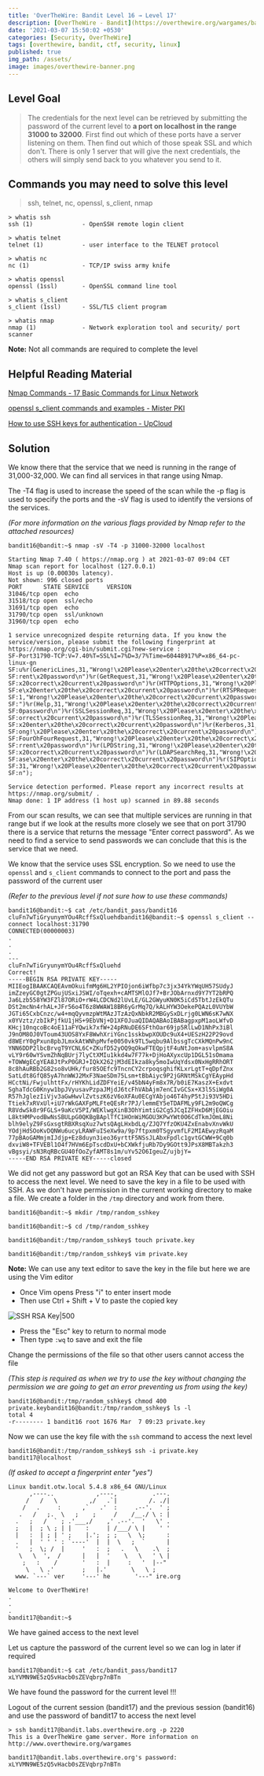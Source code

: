 ```yaml
---
title: 'OverTheWire: Bandit Level 16 → Level 17'
description: [OverTheWire - Bandit](https://overthewire.org/wargames/bandit/bandit17.html)'
date: '2021-03-07 15:50:02 +0530'
categories: [Security, OverTheWire]
tags: [overthewire, bandit, ctf, security, linux]
published: true
img_path: /assets/
image: images/overthewire-banner.png
---
```


## Level Goal

> The credentials for the next level can be retrieved by submitting the password of the current level to **a port on localhost in the range 31000 to 32000**. First find out which of these ports have a server listening on them. Then find out which of those speak SSL and which don't. There is only 1 server that will give the next credentials, the others will simply send back to you whatever you send to it.

## Commands you may need to solve this level

> ssh, telnet, nc, openssl, s_client, nmap

```
> whatis ssh  
ssh (1)              - OpenSSH remote login client  

> whatis telnet  
telnet (1)           - user interface to the TELNET protocol  

> whatis nc      
nc (1)               - TCP/IP swiss army knife  

> whatis openssl  
openssl (1ssl)       - OpenSSL command line tool  

> whatis s_client  
s_client (1ssl)      - SSL/TLS client program  

> whatis nmap      
nmap (1)             - Network exploration tool and security/ port scanner
```

**Note:** Not all commands are required to complete the level

## Helpful Reading Material

[Nmap Commands - 17 Basic Commands for Linux Network](https://phoenixnap.com/kb/nmap-command-linux-examples)

[openssl s_client commands and examples - Mister PKI](https://www.misterpki.com/openssl-s-client/)

[How to use SSH keys for authentication - UpCloud](https://upcloud.com/community/tutorials/use-ssh-keys-authentication/)

## Solution

We know there that the service that we need is running in the range of 31,000-32,000. We can find all services in that range using Nmap.

The -T4 flag is used to increase the speed of the scan while the -p flag is used to specify the ports and the -sV flag is used to identify the versions of the services.

_(For more information on the various flags provided by Nmap refer to the attached resources)_

```
bandit16@bandit:~$ nmap -sV -T4 -p 31000-32000 localhost

Starting Nmap 7.40 ( https://nmap.org ) at 2021-03-07 09:04 CET
Nmap scan report for localhost (127.0.0.1)
Host is up (0.00030s latency).
Not shown: 996 closed ports
PORT      STATE SERVICE     VERSION
31046/tcp open  echo
31518/tcp open  ssl/echo
31691/tcp open  echo
31790/tcp open  ssl/unknown
31960/tcp open  echo

1 service unrecognized despite returning data. If you know the service/version, please submit the following fingerprint at https://nmap.org/cgi-bin/submit.cgi?new-service :
SF-Port31790-TCP:V=7.40%T=SSL%I=7%D=3/7%Time=60448917%P=x86_64-pc-linux-gn
SF:u%r(GenericLines,31,"Wrong!\x20Please\x20enter\x20the\x20correct\x20cur
SF:rent\x20password\n")%r(GetRequest,31,"Wrong!\x20Please\x20enter\x20the\
SF:x20correct\x20current\x20password\n")%r(HTTPOptions,31,"Wrong!\x20Pleas
SF:e\x20enter\x20the\x20correct\x20current\x20password\n")%r(RTSPRequest,3
SF:1,"Wrong!\x20Please\x20enter\x20the\x20correct\x20current\x20password\n
SF:")%r(Help,31,"Wrong!\x20Please\x20enter\x20the\x20correct\x20current\x2
SF:0password\n")%r(SSLSessionReq,31,"Wrong!\x20Please\x20enter\x20the\x20c
SF:orrect\x20current\x20password\n")%r(TLSSessionReq,31,"Wrong!\x20Please\
SF:x20enter\x20the\x20correct\x20current\x20password\n")%r(Kerberos,31,"Wr
SF:ong!\x20Please\x20enter\x20the\x20correct\x20current\x20password\n")%r(
SF:FourOhFourRequest,31,"Wrong!\x20Please\x20enter\x20the\x20correct\x20cu
SF:rrent\x20password\n")%r(LPDString,31,"Wrong!\x20Please\x20enter\x20the\
SF:x20correct\x20current\x20password\n")%r(LDAPSearchReq,31,"Wrong!\x20Ple
SF:ase\x20enter\x20the\x20correct\x20current\x20password\n")%r(SIPOptions,
SF:31,"Wrong!\x20Please\x20enter\x20the\x20correct\x20current\x20password\
SF:n");

Service detection performed. Please report any incorrect results at https://nmap.org/submit/ .
Nmap done: 1 IP address (1 host up) scanned in 89.88 seconds
```

From our scan results, we can see that multiple services are running in that range but if we look at the results more closely we see that on port 31790 there is a service that returns the message "Enter correct password". As we need to find a service to send passwords we can conclude that this is the service that we need.

We know that the service uses SSL encryption. So we need to use the `openssl` and `s_client` commands to connect to the port and pass the password of the current user

_(Refer to the previous level if not sure how to use these commands)_

```
bandit16@bandit:~$ cat /etc/bandit_pass/bandit16  
cluFn7wTiGryunymYOu4RcffSxQluehdbandit16@bandit:~$ openssl s_client --connect localhost:31790  
CONNECTED(00000003)  
.  
.  
.  
---  
cluFn7wTiGryunymYOu4RcffSxQluehd  
Correct!  
-----BEGIN RSA PRIVATE KEY-----  
MIIEogIBAAKCAQEAvmOkuifmMg6HL2YPIOjon6iWfbp7c3jx34YkYWqUH57SUdyJ  
imZzeyGC0gtZPGujUSxiJSWI/oTqexh+cAMTSMlOJf7+BrJObArnxd9Y7YT2bRPQ  
Ja6Lzb558YW3FZl87ORiO+rW4LCDCNd2lUvLE/GL2GWyuKN0K5iCd5TbtJzEkQTu  
DSt2mcNn4rhAL+JFr56o4T6z8WWAW18BR6yGrMq7Q/kALHYW3OekePQAzL0VUYbW  
JGTi65CxbCnzc/w4+mqQyvmzpWtMAzJTzAzQxNbkR2MBGySxDLrjg0LWN6sK7wNX  
x0YVztz/zbIkPjfkU1jHS+9EbVNj+D1XFOJuaQIDAQABAoIBABagpxpM1aoLWfvD  
KHcj10nqcoBc4oE11aFYQwik7xfW+24pRNuDE6SFthOar69jp5RlLwD1NhPx3iBl  
J9nOM8OJ0VToum43UOS8YxF8WwhXriYGnc1sskbwpXOUDc9uX4+UESzH22P29ovd  
d8WErY0gPxun8pbJLmxkAtWNhpMvfe0050vk9TL5wqbu9AlbssgTcCXkMQnPw9nC  
YNN6DDP2lbcBrvgT9YCNL6C+ZKufD52yOQ9qOkwFTEQpjtF4uNtJom+asvlpmS8A  
vLY9r60wYSvmZhNqBUrj7lyCtXMIu1kkd4w7F77k+DjHoAXyxcUp1DGL51sOmama  
+TOWWgECgYEA8JtPxP0GRJ+IQkX262jM3dEIkza8ky5moIwUqYdsx0NxHgRRhORT  
8c8hAuRBb2G82so8vUHk/fur85OEfc9TncnCY2crpoqsghifKLxrLgtT+qDpfZnx  
SatLdt8GfQ85yA7hnWWJ2MxF3NaeSDm75Lsm+tBbAiyc9P2jGRNtMSkCgYEAypHd  
HCctNi/FwjulhttFx/rHYKhLidZDFYeiE/v45bN4yFm8x7R/b0iE7KaszX+Exdvt  
SghaTdcG0Knyw1bpJVyusavPzpaJMjdJ6tcFhVAbAjm7enCIvGCSx+X3l5SiWg0A  
R57hJglezIiVjv3aGwHwvlZvtszK6zV6oXFAu0ECgYAbjo46T4hyP5tJi93V5HDi  
Ttiek7xRVxUl+iU7rWkGAXFpMLFteQEsRr7PJ/lemmEY5eTDAFMLy9FL2m9oQWCg  
R8VdwSk8r9FGLS+9aKcV5PI/WEKlwgXinB3OhYimtiG2Cg5JCqIZFHxD6MjEGOiu  
L8ktHMPvodBwNsSBULpG0QKBgBAplTfC1HOnWiMGOU3KPwYWt0O6CdTkmJOmL8Ni  
blh9elyZ9FsGxsgtRBXRsqXuz7wtsQAgLHxbdLq/ZJQ7YfzOKU4ZxEnabvXnvWkU  
YOdjHdSOoKvDQNWu6ucyLRAWFuISeXw9a/9p7ftpxm0TSgyvmfLF2MIAEwyzRqaM  
77pBAoGAMmjmIJdjp+Ez8duyn3ieo36yrttF5NSsJLAbxFpdlc1gvtGCWW+9Cq0b  
dxviW8+TFVEBl1O4f7HVm6EpTscdDxU+bCXWkfjuRb7Dy9GOtt9JPsX8MBTakzh3  
vBgsyi/sN3RqRBcGU40fOoZyfAMT8s1m/uYv52O6IgeuZ/ujbjY=  
-----END RSA PRIVATE KEY-----closed
```

We did not get any password but got an RSA Key that can be used with SSH to access the next level. We need to save the key in a file to be used with SSH. As we don't have permission in the current working directory to make a file. We create a folder in the `/tmp` directory and work from there.

```
bandit16@bandit:~$ mkdir /tmp/random_sshkey

bandit16@bandit:~$ cd /tmp/random_sshkey

bandit16@bandit:/tmp/random_sshkey$ touch private.key

bandit16@bandit:/tmp/random_sshkey$ vim private.key
```

**Note:** We can use any text editor to save the key in the file but here we are using the Vim editor

*   Once Vim opens Press "i" to enter insert mode
*   Then use Ctrl + Shift + V to paste the copied key

![SSH RSA Key|500](images/bandit-16-17/ssh-rsa-key.png)

*   Press the "Esc" key to return to normal mode
*   Then type `:wq` to save and exit the file

Change the permissions of the file so that other users cannot access the file

_(This step is required as when we try to use the key without changing the permission we are going to get an error preventing us from using the key)_

```
bandit16@bandit:/tmp/random_sshkey$ chmod 400 private.keybandit16@bandit:/tmp/random_sshkey$ ls -l  
total 4  
-r-------- 1 bandit16 root 1676 Mar  7 09:23 private.key
```

Now we can use the key file with the `ssh` command to access the next level

```
bandit16@bandit:/tmp/random_sshkey$ ssh -i private.key 
bandit17@localhost
```

_(If asked to accept a fingerprint enter "yes")_

```
Linux bandit.otw.local 5.4.8 x86_64 GNU/Linux      
	  ,----..            ,----,          .---.
     /   /   \         ,/   .`|         /. ./|
    /   .     :      ,`   .'  :     .--'.  ' ;
   .   /   ;.  \   ;    ;     /    /__./ \ : |
  .   ;   /  ` ; .'___,/    ,' .--'.  '   \' .
  ;   |  ; \ ; | |    :     | /___/ \ |    ' '
  |   :  | ; | ' ;    |.';  ; ;   \  \;      :
  .   |  ' ' ' : `----'  |  |  \   ;  `      |
  '   ;  \; /  |     '   :  ;   .   \    .\  ;
   \   \  ',  /      |   |  '    \   \   ' \ |
    ;   :    /       '   :  |     :   '  |--"
     \   \ .'        ;   |.'       \   \ ;
  www. `---` ver     '---' he       '---" ire.org
  
Welcome to OverTheWire!
.
.
.
bandit17@bandit:~$
```

We have gained access to the next level

Let us capture the password of the current level so we can log in later if required

```
bandit17@bandit:~$ cat /etc/bandit_pass/bandit17  
xLYVMN9WE5zQ5vHacb0sZEVqbrp7nBTn
```

We have found the password for the current level !!!

Logout of the current session (bandit17) and the previous session (bandit16) and use the password of bandit17 to access the next level

```
> ssh bandit17@bandit.labs.overthewire.org -p 2220  
This is a OverTheWire game server. More information on http://www.overthewire.org/wargames

bandit17@bandit.labs.overthewire.org's password: xLYVMN9WE5zQ5vHacb0sZEVqbrp7nBTn
```